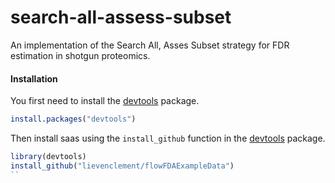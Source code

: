 # search-all-assess-subset
An implementation of the Search All, Asses Subset strategy for FDR estimation in shotgun proteomics.


#### Installation

 You first need to install the [devtools](https://cran.r-project.org/package=devtools) package.

```r
install.packages("devtools")
```

Then install saas using the `install_github` function in the
[devtools](https://cran.r-project.org/package=devtools) package.

```r
library(devtools)
install_github("lievenclement/flowFDAExampleData")
``

